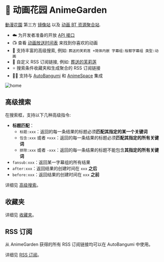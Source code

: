 # 🌸 动画花园 AnimeGarden

[動漫花園](https://share.dmhy.org/) 第三方 [镜像站](https://animes.garden) 以及 [动画 BT 资源聚合站](https://animes.garden).

+ ☁️ 为开发者准备的开放 [API 接口](https://animes.garden/docs/api)
+ 📺 查看 [动画放送时间表](https://animes.garden/anime) 来找到你喜欢的动画
+ 🔖 支持丰富的高级搜索, 例如: `葬送的芙莉莲 +简体内嵌 字幕组:桜都字幕组 类型:动画`
+ 📙 自定义 RSS 订阅链接, 例如: [葬送的芙莉莲](animes.garden/feed.xml?filter=%5B%7B%22fansubId%22:%5B%22619%22%5D,%22type%22:%22%E5%8B%95%E7%95%AB%22,%22include%22:%5B%22%E8%91%AC%E9%80%81%E7%9A%84%E8%8A%99%E8%8E%89%E8%8E%B2%22%5D,%22keywords%22:%5B%22%E7%AE%80%E4%BD%93%E5%86%85%E5%B5%8C%22%5D%7D%5D)
+ ⭐ 搜索条件收藏夹和生成聚合的 RSS 订阅链接
+ 👷‍♂️ 支持与 [AutoBangumi](https://www.autobangumi.org/) 和 [AnimeSpace](https://github.com/yjl9903/AnimeSpace) 集成

![home](https://cdn.jsdelivr.net/gh/yjl9903/animegarden/assets/home.png)

## 高级搜索

在搜索框，支持以下几种高级指令:

+ **标题匹配**：
  + `标题:xxx`：返回的每一条结果的标题必须**匹配其指定的某一个关键词**
  + `包含:xxx` 或者 `+xxx`：返回的每一条结果的标题必须**匹配其指定的所有关键词**
  + `排除:xxx` 或者 `-xxx`：返回的每一条结果的标题不能包含**其指定的所有关键词**
+ `fansub:xxx`：返回某一字幕组的所有结果
+ `after:xxx`：返回结果的创建时间在 `xxx` **之后**
+ `before:xxx`：返回结果的创建时间在 `xxx` **之前**

详细见 [高级搜索](/animegarden/search)。

## 收藏夹

详细见 [收藏夹](/animegarden/collection)。

## RSS 订阅

从 AnimeGarden 获得的所有 RSS 订阅链接均可以在 AutoBangumi 中使用。

详细见 [RSS 订阅](/animegarden/rss)。
